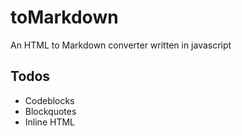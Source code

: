 # toMarkdown

An HTML to Markdown converter written in javascript

## Todos

* Codeblocks
* Blockquotes
* Inline HTML